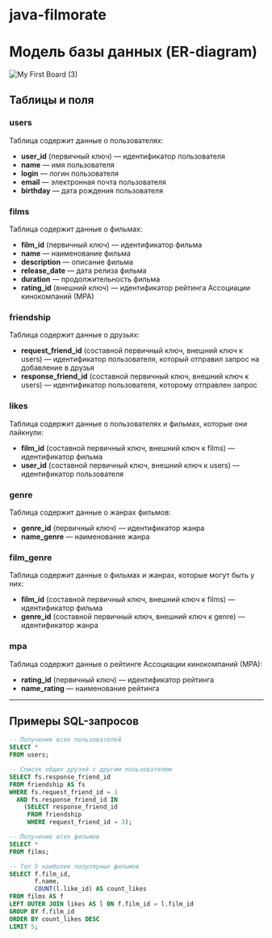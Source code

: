 # java-filmorate

# Модель базы данных (ER-diagram)

![My First Board (3)](https://github.com/user-attachments/assets/50463511-131e-433a-9a3d-1269d79d34b9)


## Таблицы и поля

### users  
Таблица cодержит данные о пользователях:  
- **user_id** (первичный ключ) — идентификатор пользователя  
- **name** — имя пользователя
- **login** — логин пользователя 
- **email** — электронная почта пользователя  
- **birthday** — дата рождения пользователя  

### films  
Таблица содержит данные о фильмах:  
- **film_id** (первичный ключ) — идентификатор фильма  
- **name** — наименование фильма  
- **description** — описание фильма  
- **release_date** — дата релиза фильма  
- **duration** — продолжительность фильма  
- **rating_id** (внешний ключ) — идентификатор рейтинга Ассоциации кинокомпаний (МРА)  

### friendship  
Таблица содержит данные о друзьях:  
- **request_friend_id** (составной первичный ключ, внешний ключ к users) — идентификатор пользователя, который отправил запрос на добавление в друзья  
- **response_friend_id** (составной первичный ключ, внешний ключ к users) — идентификатор пользователя, которому отправлен запрос  

### likes  
Таблица содержит данные о пользователях и фильмах, которые они лайкнули:  
- **film_id** (составной первичный ключ, внешний ключ к films) — идентификатор фильма  
- **user_id** (составной первичный ключ, внешний ключ к users) — идентификатор пользователя  


### genre  
Таблица содержит данные о жанрах фильмов: 
- **genre_id** (первичный ключ) — идентификатор жанра  
- **name_genre** — наименование жанра  


### film_genre  
Таблица содержит данные о фильмах и жанрах, которые могут быть у них:
- **film_id** (составной первичный ключ, внешний ключ к films) — идентификатор фильма  
- **genre_id** (составной первичный ключ, внешний ключ к genre) — идентификатор жанра  

### mpa 
Таблица содержит данные о рейтинге Ассоциации кинокомпаний (МРА):  
- **rating_id** (первичный ключ) — идентификатор рейтинга  
- **name_rating** — наименование рейтинга  

---

## Примеры SQL-запросов

```sql
-- Получение всех пользователей
SELECT *
FROM users;

-- Список общих друзей с другим пользователем
SELECT fs.response_friend_id
FROM friendship AS fs
WHERE fs.request_friend_id = 1
  AND fs.response_friend_id IN
    (SELECT response_friend_id
     FROM friendship
     WHERE request_friend_id = 3);

-- Получение всех фильмов
SELECT *
FROM films;

-- Топ 5 наиболее популярных фильмов
SELECT f.film_id,
       f.name,
       COUNT(l.like_id) AS count_likes
FROM films AS f
LEFT OUTER JOIN likes AS l ON f.film_id = l.film_id
GROUP BY f.film_id
ORDER BY count_likes DESC
LIMIT 5;
```
